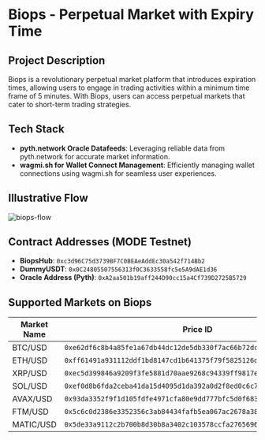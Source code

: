 # Biops - Perpetual Market with Expiry Time

## Project Description
Biops is a revolutionary perpetual market platform that introduces expiration times, allowing users to engage in trading activities within a minimum time frame of 5 minutes. With Biops, users can access perpetual markets that cater to short-term trading strategies.

## Tech Stack
- **pyth.network Oracle Datafeeds**: Leveraging reliable data from pyth.network for accurate market information.
- **wagmi.sh for Wallet Connect Management**: Efficiently managing wallet connections using wagmi.sh for seamless user experiences.

## Illustrative Flow
![biops-flow](https://github.com/akbaridria/biops/assets/26589426/bb96d2a7-7bcb-43c2-993f-4965a8892062)


## Contract Addresses (MODE Testnet)
- **BiopsHub**: `0xc3d96C75d3739BF7C0BEAeAddEc30a542f714Bb2`
- **DummyUSDT**: `0x0C24805507556313f0C3633558fc5e5A9dAE1d36`
- **Oracle Address (Pyth)**: `0xA2aa501b19aff244D90cc15a4Cf739D2725B5729`

## Supported Markets on Biops

| Market Name    | Price ID               | 
|----------------|---------------------------------------------------|
| BTC/USD        | `0xe62df6c8b4a85fe1a67db44dc12de5db330f7ac66b72dc658afedf0f4a415b43`   |
| ETH/USD       | `0xff61491a931112ddf1bd8147cd1b641375f79f5825126d665480874634fd0ace`   | 
| XRP/USD     | `0xec5d399846a9209f3fe5881d70aae9268c94339ff9817e8d18ff19fa05eea1c8`   | 
| SOL/USD     | `0xef0d8b6fda2ceba41da15d4095d1da392a0d2f8ed0c6c7bc0f4cfac8c280b56d`   | 
| AVAX/USD     | `0x93da3352f9f1d105fdfe4971cfa80e9dd777bfc5d0f683ebb6e1294b92137bb7`  | 
| FTM/USD     | `0x5c6c0d2386e3352356c3ab84434fafb5ea067ac2678a38a338c4a69ddc4bdb0c`   | 
| MATIC/USD     | `0x5de33a9112c2b700b8d30b8a3402c103578ccfa2765696471cc672bd5cf6ac52`   | 

